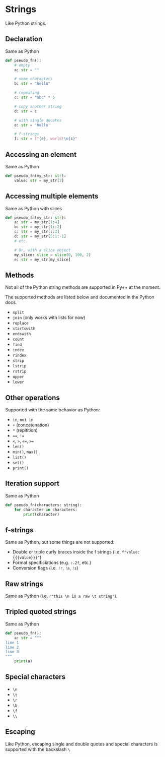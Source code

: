 # Strings

Like Python strings.

## Declaration
Same as Python

```python
def pseudo_fn():
    # empty
    a: str = ""

    # some characters
    b: str = "hello"

    # repeating
    c: str = "abc" * 5

    # copy another string
    d: str = c

    # with single quoates
    e: str = 'hello'

    # f-strings
    f: str = f"{e}, world!\n{c}"
```

## Accessing an element

Same as Python

```python
def pseudo_fn(my_str: str):
    value: str = my_str[2]
```

## Accessing multiple elements

Same as Python with slices

```python
def pseudo_fn(my_str: str):
    a: str = my_str[1:4]
    b: str = my_str[1::2]
    c: str = my_str[::2]
    d: str = my_str[5:1:-1]
    # etc.

    # Or, with a slice object
    my_slice: slice = slice(0, 100, 2)
    e: str = my_str[my_slice]
```

## Methods

Not all of the Python string methods are supported in Py++ at the moment.

The supported methods are listed below and documented in the Python docs.

- `split`
- `join` (only works with lists for now)
- `replace`
- `startswith`
- `endswith`
- `count`
- `find`
- `index`
- `rindex`
- `strip`
- `lstrip`
- `rstrip`
- `upper`
- `lower`

## Other operations

Supported with the same behavior as Python:

- `in`, `not in`
- `+` (concatenation)
- `*` (repitition)
- `==`, `!=`
- `<`, `>`, `<=`, `>=`
- `len()`
- `min()`, `max()`
- `list()`
- `set()`
- `print()`

## Iteration support

Same as Python

```python
def pseudo_fn(characters: string):
    for character in characters:
        print(character)
```

## f-strings

Same as Python, but some things are not supported:

- Double or triple curly braces inside the f strings (i.e. `f"value: {{{value}}}"`)
- Format specificiations (e.g. `:.2f`, etc.)
- Conversion flags (i.e. `!r`, `!a`, `!s`)

## Raw strings

Same as Python (i.e. `r"this \n is a raw \t string"`).

## Tripled quoted strings

Same as Python 

```python
def pseudo_fn():
    a: str = """
line 1
line 2
line 3
"""
    print(a)
```

## Special characters

- `\n`
- `\t`
- `\r`
- `\b`
- `\f`
- `\\`

## Escaping

Like Python, escaping single and double quotes and special characters is supported with the backslash `\`